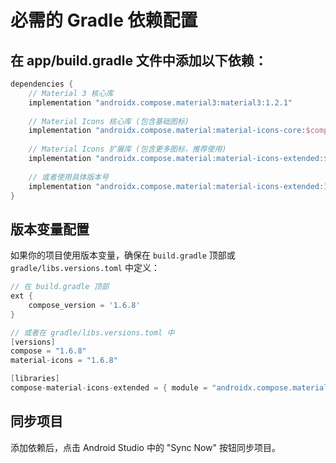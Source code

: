 # 必需的 Gradle 依赖配置

## 在 app/build.gradle 文件中添加以下依赖：

```gradle
dependencies {
    // Material 3 核心库
    implementation "androidx.compose.material3:material3:1.2.1"
    
    // Material Icons 核心库 (包含基础图标)
    implementation "androidx.compose.material:material-icons-core:$compose_version"
    
    // Material Icons 扩展库 (包含更多图标，推荐使用)
    implementation "androidx.compose.material:material-icons-extended:$compose_version"
    
    // 或者使用具体版本号
    implementation "androidx.compose.material:material-icons-extended:1.6.8"
}
```

## 版本变量配置

如果你的项目使用版本变量，确保在 `build.gradle` 顶部或 `gradle/libs.versions.toml` 中定义：

```gradle
// 在 build.gradle 顶部
ext {
    compose_version = '1.6.8'
}

// 或者在 gradle/libs.versions.toml 中
[versions]
compose = "1.6.8"
material-icons = "1.6.8"

[libraries]
compose-material-icons-extended = { module = "androidx.compose.material:material-icons-extended", version.ref = "material-icons" }
```

## 同步项目

添加依赖后，点击 Android Studio 中的 "Sync Now" 按钮同步项目。